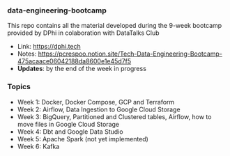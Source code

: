 ### data-engineering-bootcamp
This repo contains all the material developed during the 9-week bootcamp provided by DPhi in colaboration with DataTalks Club
- Link: https://dphi.tech
- Notes: https://pcrespoo.notion.site/Tech-Data-Engineering-Bootcamp-475acaace06042188da8600e1e45d7f5
- **Updates**: by the end of the week in progress


### Topics
- Week 1: Docker, Docker Compose, GCP and Terraform
- Week 2: Airflow, Data Ingestion to Google Cloud Storage
- Week 3: BigQuery, Partitioned and Clustered tables, Airflow, how to move files in Google Cloud Storage
- Week 4: Dbt and Google Data Studio
- Week 5: Apache Spark (not yet implemented)
- Week 6: Kafka

